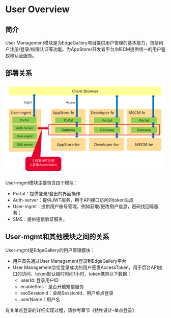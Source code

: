User Overview
=============

## 简介

User Management模块是为EdgeGallery项目提供用户管理的基本能力，包括用户注册/登录/权限认证等功能。为AppStore/开发者平台/MECM提供统一的用户鉴权和认证服务。

## 部署关系

![](/uploads/images/2020/user-mgmt/user-mgmt-overview.PNG)

User-mgmt模块主要包含四个模块：
- Portal：提供登录/登出的界面操作
- Auth-server：提供JWT服务，用于API接口访问的token生成
- User-mgmt：提供用户账号管理，例如获取/更改用户信息，密码找回等服务；
- SMS：提供短信验证服务。



## User-mgmt和其他模块之间的关系

User-mgmt是EdgeGallery的用户管理模块：
- 用户首先通过User Management登录到EdgeGallery平台
- User Management会给登录成功的用户签发AccessToken，用于后台API接口的访问，token默认超时时间1小时，token携带以下数据：
    - userId: 登录用户ID
    - enableSms：是否开启短信服务
    - ssoSessionId：全局SessionId，用户单点登录
    - userName：用户名

有关单点登录的详细实现过程，请参考章节《特性设计-单点登录》





